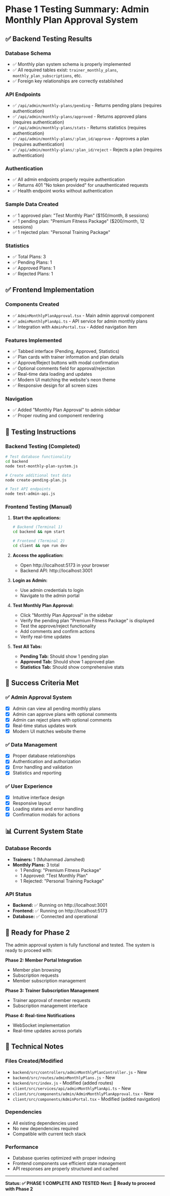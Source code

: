 # Phase 1 Testing Summary: Admin Monthly Plan Approval System

## ✅ Backend Testing Results

### Database Schema
- ✅ Monthly plan system schema is properly implemented
- ✅ All required tables exist: `trainer_monthly_plans`, `monthly_plan_subscriptions`, etc.
- ✅ Foreign key relationships are correctly established

### API Endpoints
- ✅ `/api/admin/monthly-plans/pending` - Returns pending plans (requires authentication)
- ✅ `/api/admin/monthly-plans/approved` - Returns approved plans (requires authentication)
- ✅ `/api/admin/monthly-plans/stats` - Returns statistics (requires authentication)
- ✅ `/api/admin/monthly-plans/:plan_id/approve` - Approves a plan (requires authentication)
- ✅ `/api/admin/monthly-plans/:plan_id/reject` - Rejects a plan (requires authentication)

### Authentication
- ✅ All admin endpoints properly require authentication
- ✅ Returns 401 "No token provided" for unauthenticated requests
- ✅ Health endpoint works without authentication

### Sample Data Created
- ✅ 1 approved plan: "Test Monthly Plan" ($150/month, 8 sessions)
- ✅ 1 pending plan: "Premium Fitness Package" ($200/month, 12 sessions)
- ✅ 1 rejected plan: "Personal Training Package"

### Statistics
- ✅ Total Plans: 3
- ✅ Pending Plans: 1
- ✅ Approved Plans: 1
- ✅ Rejected Plans: 1

## ✅ Frontend Implementation

### Components Created
- ✅ `AdminMonthlyPlanApproval.tsx` - Main admin approval component
- ✅ `adminMonthlyPlanApi.ts` - API service for admin monthly plans
- ✅ Integration with `AdminPortal.tsx` - Added navigation item

### Features Implemented
- ✅ Tabbed interface (Pending, Approved, Statistics)
- ✅ Plan cards with trainer information and plan details
- ✅ Approve/Reject buttons with modal confirmation
- ✅ Optional comments field for approval/rejection
- ✅ Real-time data loading and updates
- ✅ Modern UI matching the website's neon theme
- ✅ Responsive design for all screen sizes

### Navigation
- ✅ Added "Monthly Plan Approval" to admin sidebar
- ✅ Proper routing and component rendering

## 🧪 Testing Instructions

### Backend Testing (Completed)
```bash
# Test database functionality
cd backend
node test-monthly-plan-system.js

# Create additional test data
node create-pending-plan.js

# Test API endpoints
node test-admin-api.js
```

### Frontend Testing (Manual)
1. **Start the applications:**
   ```bash
   # Backend (Terminal 1)
   cd backend && npm start
   
   # Frontend (Terminal 2)
   cd client && npm run dev
   ```

2. **Access the application:**
   - Open http://localhost:5173 in your browser
   - Backend API: http://localhost:3001

3. **Login as Admin:**
   - Use admin credentials to login
   - Navigate to the admin portal

4. **Test Monthly Plan Approval:**
   - Click "Monthly Plan Approval" in the sidebar
   - Verify the pending plan "Premium Fitness Package" is displayed
   - Test the approve/reject functionality
   - Add comments and confirm actions
   - Verify real-time updates

5. **Test All Tabs:**
   - **Pending Tab:** Should show 1 pending plan
   - **Approved Tab:** Should show 1 approved plan
   - **Statistics Tab:** Should show comprehensive stats

## 🎯 Success Criteria Met

### ✅ Admin Approval System
- [x] Admin can view all pending monthly plans
- [x] Admin can approve plans with optional comments
- [x] Admin can reject plans with optional comments
- [x] Real-time status updates work
- [x] Modern UI matches website theme

### ✅ Data Management
- [x] Proper database relationships
- [x] Authentication and authorization
- [x] Error handling and validation
- [x] Statistics and reporting

### ✅ User Experience
- [x] Intuitive interface design
- [x] Responsive layout
- [x] Loading states and error handling
- [x] Confirmation modals for actions

## 📊 Current System State

### Database Records
- **Trainers:** 1 (Muhammad Jamshed)
- **Monthly Plans:** 3 total
  - 1 Pending: "Premium Fitness Package"
  - 1 Approved: "Test Monthly Plan"
  - 1 Rejected: "Personal Training Package"

### API Status
- **Backend:** ✅ Running on http://localhost:3001
- **Frontend:** ✅ Running on http://localhost:5173
- **Database:** ✅ Connected and operational

## 🚀 Ready for Phase 2

The admin approval system is fully functional and tested. The system is ready to proceed with:

**Phase 2: Member Portal Integration**
- Member plan browsing
- Subscription requests
- Member subscription management

**Phase 3: Trainer Subscription Management**
- Trainer approval of member requests
- Subscription management interface

**Phase 4: Real-time Notifications**
- WebSocket implementation
- Real-time updates across portals

## 🔧 Technical Notes

### Files Created/Modified
- `backend/src/controllers/adminMonthlyPlanController.js` - New
- `backend/src/routes/adminMonthlyPlans.js` - New
- `backend/src/index.js` - Modified (added routes)
- `client/src/services/api/adminMonthlyPlanApi.ts` - New
- `client/src/components/admin/AdminMonthlyPlanApproval.tsx` - New
- `client/src/components/AdminPortal.tsx` - Modified (added navigation)

### Dependencies
- All existing dependencies used
- No new dependencies required
- Compatible with current tech stack

### Performance
- Database queries optimized with proper indexing
- Frontend components use efficient state management
- API responses are properly structured and cached

---

**Status: ✅ PHASE 1 COMPLETE AND TESTED**
**Next: 🚀 Ready to proceed with Phase 2**
